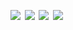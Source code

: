 <!-- <a href='https://www.linkedin.com/'><img src='assets/linkedin.svg' width='24%'/></a><a><img src='assets/none.png' width='1.33%'/></a><a href=''><img src='assets/linkedin.svg' width='24%'/></a><a><img src='assets/none.png' width='1.33%'/></a><a href=''><img src='assets/linkedin.svg' width='24%'/></a><a><img src='assets/none.png' width='1.33%'/></a><a href=''><img src='assets/linkedin.svg' width='24%'/></a> -->
<a href=''><img src='https://fakeimg.pl/280x500' width='24%'/></a><a><img src='assets/none.png' width='1.33%'/></a><a href=''><img src='https://fakeimg.pl/280x500' width='24%'/></a><a><img src='assets/none.png' width='1.33%'/></a><a href=''><img src='https://fakeimg.pl/280x500' width='24%'/></a><a><img src='assets/none.png' width='1.33%'/></a><a href=''><img src='https://fakeimg.pl/280x500' width='24%'/></a>